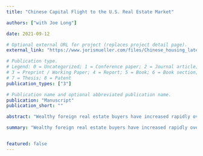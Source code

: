 ```yaml
---
title: "Chinese Capital Flight to the U.S. Real Estate Market"

authors: ["with Joe Long"]

date: 2021-09-12

# Optional external URL for project (replaces project detail page).
external_link: "https://www.jorismueller.com/files/Chinese_housing_latest_draft.pdf"

# Publication type.
# Legend: 0 = Uncategorized; 1 = Conference paper; 2 = Journal article;
# 3 = Preprint / Working Paper; 4 = Report; 5 = Book; 6 = Book section;
# 7 = Thesis; 8 = Patent
publication_types: ["3"]

# Publication name and optional abbreviated publication name.
publication: "Manuscript"
publication_short: ""

abstract: "Wealthy foreign real estate buyers have increased rapidly over the past few decades. Of particular note are those from China; in 2016 alone, Chinese buyers were the source of over 100 billion USD of outflows to real estate markets worldwide. In this paper, we investigate the effect that these wealthy Chinese buyers have on local U.S. housing markets, governments and residents. Using a novel instrument, we demonstrate that an increase in the share of wealthy Chinese buyers in a locality causes an increase in house price growth. As a result of this increased growth, local governments benefit from increased property tax revenues but do not see a drop in sales tax revenues, suggesting that the vacancy rate for Chinese-owned properties is no different from that of counterfactual buyers. A drop in rental prices suggests that wealthy Chinese buyers are more likely to rent out their houses and less likely to move into them."

summary: "Wealthy foreign real estate buyers have increased rapidly over the past few decades. Of particular note are those from China; in 2016 alone, Chinese buyers were the source of over 100 billion USD of outflows to real estate markets worldwide. In this paper, we investigate the effect that these wealthy Chinese buyers have on local U.S. housing markets, governments and residents. Using a novel instrument, we demonstrate that an increase in the share of wealthy Chinese buyers in a locality causes an increase in house price growth. As a result of this increased growth, local governments benefit from increased property tax revenues but do not see a drop in sales tax revenues, suggesting that the vacancy rate for Chinese-owned properties is no different from that of counterfactual buyers. A drop in rental prices suggests that wealthy Chinese buyers are more likely to rent out their houses and less likely to move into them."


featured: false
---
```

